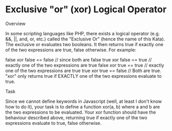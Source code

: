 # Exclusive "or" (xor) Logical Operator

Overview

In some scripting languages like PHP, there exists a logical operator (e.g. &&, ||, and, or, etc.) called the "Exclusive Or" (hence the name of this Kata). The exclusive or evaluates two booleans. It then returns true if exactly one of the two expressions are true, false otherwise. For example:

false xor false == false // since both are false
true xor false == true // exactly one of the two expressions are true
false xor true == true // exactly one of the two expressions are true
true xor true == false // Both are true.  "xor" only returns true if EXACTLY one of the two expressions evaluate to true.

Task

Since we cannot define keywords in Javascript (well, at least I don't know how to do it), your task is to define a function xor(a, b) where a and b are the two expressions to be evaluated. Your xor function should have the behaviour described above, returning true if exactly one of the two expressions evaluate to true, false otherwise.